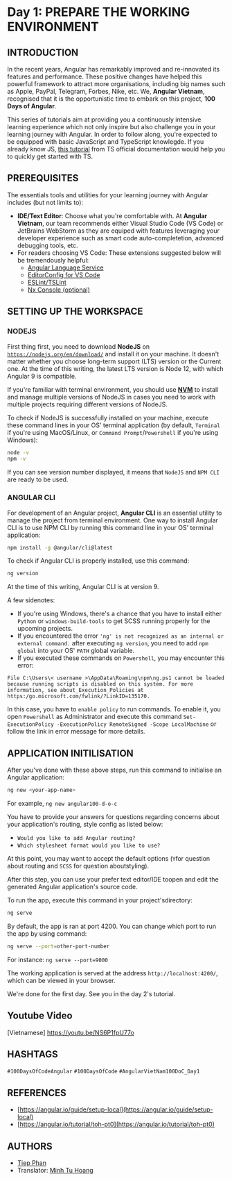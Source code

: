 # Day 1: PREPARE THE WORKING ENVIRONMENT

## INTRODUCTION

In the recent years, Angular has remarkably improved and re-innovated its features and performance. These positive changes have helped this powerful framework to attract more organisations, including big names such as Apple, PayPal, Telegram, Forbes, Nike, etc. We, **Angular Vietnam**, recognised that it is the opportunistic time to embark on this project, **100 Days of Angular**. 

This series of tutorials aim at providing you a continuously intensive learning experience which not only inspire but also challenge you in your learning journey with Angular. In order to follow along, you're expected to be equipped with basic JavaScript and TypeScript knowlegde. If you already know JS, [this tutorial](https://www.typescriptlang.org/docs/handbook/typescript-in-5-minutes.html) from TS official documentation would help you to quickly get started with TS.

## PREREQUISITES

The essentials tools and utilities for your learning journey with Angular includes (but not limits to):

- **IDE/Text Editor**: Choose what you're comfortable with. At **Angular Vietnam**, our team recommends either Visual Studio Code (VS Code) or JetBrains WebStorm as they are equiped with features leveraging your developer experience such as smart code auto-completetion, advanced debugging tools, etc.  
- For readers choosing VS Code: These extensions suggested below will be tremendously helpful: 
  - [Angular Language Service](https://marketplace.visualstudio.com/items?itemName=Angular.ng-template)
  - [EditorConfig for VS Code](https://marketplace.visualstudio.com/items?itemName=EditorConfig.EditorConfig)
  - [ESLint/TSLint](https://marketplace.visualstudio.com/items?itemName=ms-vscode.vscode-typescript-tslint-plugin)
  - [Nx Console (optional)](https://marketplace.visualstudio.com/items?itemName=nrwl.angular-console)

## SETTING UP THE WORKSPACE

### NODEJS

First thing first, you need to download **NodeJS** on [`https://nodejs.org/en/download/`](https://nodejs.org/en/download/) and install it on your machine. It doesn't matter whether you choose long-term support (LTS) version or the Current one. At the time of this writing, the latest LTS version is Node 12, with which Angular 9 is compatible.

If you're familiar with terminal environment, you should use [**NVM**](https://github.com/nvm-sh/nvm) to install and manage multiple versions of NodeJS in cases you need to work with multiple projects requiring different versions of NodeJS.

To check if NodeJS is successfully installed on your machine, execute these command lines in your OS' terminal application (by default, `Terminal` if you're using MacOS/Linux, or `Command Prompt`/`Powershell` if you're using Windows):

```bash
node -v
npm -v
```

If you can see version number displayed, it means that `NodeJS` and `NPM CLI` are ready to be used.

### ANGULAR CLI

For development of an Angular project, **Angular CLI** is an essential utility to manage the project from terminal environment. One way to install Angular CLI is to use NPM CLI by running this command line in your OS' terminal application:

```bash
npm install -g @angular/cli@latest
```

To check if Angular CLI is properly installed, use this command:
```bash
ng version
```

At the time of this writing, Angular CLI is at version 9.

A few sidenotes:

- If you're using Windows, there's a chance that you have to install either `Python` or `windows-build-tools` to get SCSS running properly for the upcoming projects.
- If you encountered the error `'ng' is not recognized as an internal or external command.` after executing `ng version`, you need to add `npm global` into your OS' `PATH` global variable.
- If you executed these commands on `Powershell`, you may encounter this error:

`File C:\Users\< username >\AppData\Roaming\npm\ng.ps1 cannot be loaded because running scripts is disabled on this system. For more information, see about_Execution_Policies at https:/go.microsoft.com/fwlink/?LinkID=135170.`

In this case, you have to `enable policy` to run commands. To enable it, you open `Powershell` as Administrator and execute this command `Set-ExecutionPolicy -ExecutionPolicy RemoteSigned -Scope LocalMachine` or follow the link in error message for more details.

## APPLICATION INITILISATION

After you've done with these above steps, run this command to initialise an Angular application:

```bash
ng new <your-app-name>
```

For example, `ng new angular100-d-o-c`

You have to provide your answers for questions regarding concerns about your application's routing, style config as listed below:

- `Would you like to add Angular routing?`
- `Which stylesheet format would you like to use?`
  
At this point, you may want to accept the default options (`Y`for question about routing and `SCSS` for question aboutstyling).

After this step, you can use your prefer text editor/IDE toopen and edit the generated Angular application's source code.
  
To run the app, execute this command in your project'sdirectory:

```bash
ng serve
```

By default, the app is ran at port 4200. You can change which port to run the app by using command:

```bash
ng serve --port=other-port-number
```
For instance: `ng serve --port=9000`

The working application is served at the address `http://localhost:4200/`, which can be viewed in your browser.

We're done for the first day. See you in the day 2's tutorial.

## Youtube Video

[Vietnamese]
https://youtu.be/NS6P1fpU77o

## HASHTAGS

`#100DaysOfCodeAngular` `#100DaysOfCode` `#AngularVietNam100DoC_Day1`

## REFERENCES

- [https://angular.io/guide/setup-local](https://angular.io/guide/setup-local)
- [https://angular.io/tutorial/toh-pt0](https://angular.io/tutorial/toh-pt0)

## AUTHORS

- [Tiep Phan](https://github.com/tieppt)
- Translator: [Minh Tu Hoang](https://github.com/mnhthng-thms)


